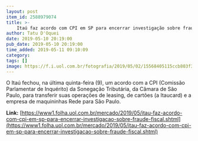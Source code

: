 ```yaml
---
layout: post
item_id: 2588979074
title: >-
    Itaú faz acordo com CPI em SP para encerrar investigação sobre fraude fiscal
author: Tatu D'Oquei
date: 2019-05-10 20:19:00
pub_date: 2019-05-10 20:19:00
time_added: 2019-05-11 09:10:09
category: 
tags: []
image: https://f.i.uol.com.br/fotografia/2019/05/02/15568405115ccb803f36662_1556840511_3x2_rt.jpg
---
```


O Itaú fechou, na última quinta-feira (9), um acordo com a CPI (Comissão Parlamentar de Inquérito) da Sonegação Tributária, da Câmara de São Paulo, para transferir suas operações de leasing, de cartões (a Itaucard) e a empresa de maquininhas Rede para São Paulo.

**Link:** [https://www1.folha.uol.com.br/mercado/2019/05/itau-faz-acordo-com-cpi-em-sp-para-encerrar-investigacao-sobre-fraude-fiscal.shtml](https://www1.folha.uol.com.br/mercado/2019/05/itau-faz-acordo-com-cpi-em-sp-para-encerrar-investigacao-sobre-fraude-fiscal.shtml)


